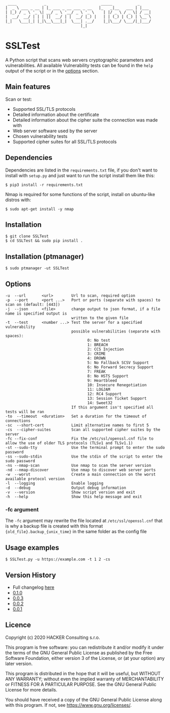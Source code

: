 ```
 ____            _                        _____           _     
|  _ \ ___ _ __ | |_ ___ _ __ ___ _ __   |_   _|__   ___ | |___ 
| |_) / _ \ '_ \| __/ _ \ '__/ _ \ '_ \    | |/ _ \ / _ \| / __|
|  __/  __/ | | | ||  __/ | |  __/ |_) |   | | (_) | (_) | \__ \
|_|   \___|_| |_|\__\___|_|  \___| .__/    |_|\___/ \___/|_|___/
                                 |_|
```

# SSLTest

A Python script that scans web servers cryptographic parameters and vulnerabilities. All available Vulnerability tests
can be found in the `help` output of the script or in the [options](#Options) section.

## Main features

Scan or test:

- Supported SSL/TLS protocols
- Detailed information about the certificate
- Detailed information about the cipher suite the connection was made with
- Web server software used by the server
- Chosen vulnerability tests
- Supported cipher suites for all SSL/TLS protocols

## Dependencies

Dependencies are listed in the `requirements.txt` file, if you don't want to install with `setup.py`
and just want to run the script install them like this:

```
$ pip3 install -r requirements.txt
```

Nmap is required for some functions of the script, install on ubuntu-like distros with:

```
$ sudo apt-get install -y nmap
```

## Installation

```
$ git clone SSLTest
$ cd SSLTest && sudo pip install .
```

## Installation (ptmanager)

```
$ sudo ptmanager -ut SSLTest
```

## Options

```
-u  --url       <url>        Url to scan, required option
-p  --port      <port ...>   Port or ports (separate with spaces) to scan on (default: [443])
-j  --json      <file>       change output to json format, if a file name is specified output is 
                             written to the given file
-t  --test      <number ...> Test the server for a specified vulnerability
                             possible vulnerabilities (separate with spaces):
                                    0: No test
                                    1: BREACH
                                    2: CCS Injection
                                    3: CRIME
                                    4: DROWN
                                    5: No Fallback SCSV Support
                                    6: No Forward Secrecy Support
                                    7: FREAK
                                    8: No HSTS Support
                                    9: Heartbleed
                                    10: Insecure Renegotiation
                                    11: LOGJAM
                                    12: RC4 Support
                                    13: Session Ticket Support
                                    14: Sweet32
                             If this argument isn't specified all tests will be ran
-to  --timeout  <duration>   Set a duration for the timeout of connections
-sc  --short-cert            Limit alternative names to first 5
-cs  --cipher-suites         Scan all supported cipher suites by the server
-fc --fix-conf               Fix the /etc/ssl/openssl.cnf file to allow the use of older TLS protocols (TLSv1 and TLSv1.1) 
-st --sudo-tty               Use the terminal prompt to enter the sudo password
-ss --sudo-stdin             Use the stdin of the script to enter the sudo password
-ns --nmap-scan              Use nmap to scan the server version
-nd --nmap-discover          Use nmap to discover web server ports
-w  --worst                  Create a main connection on the worst available protocol version
-l  --logging                Enable logging   
-d  --debug                  Output debug information
-v  --version                Show script version and exit
-h  --help                   Show this help message and exit
```

### -fc argument

The `-fc` argument may rewrite the file located at `/etc/ssl/openssl.cnf` that is why a backup file is created with this
format `{old_file}.backup_{unix_time}` in the same folder as the config file

## Usage examples

```
$ SSLTest.py -u https://example.com -t 1 2 -cs
```

## Version History

* Full changelog [here](/CHANGELOG.md)
* [0.1.0](https://github.com/SamoKopecky/SSLTest/releases/tag/v0.1.0)
* [0.0.3](https://github.com/SamoKopecky/SSLTest/releases/tag/v0.0.3)
* [0.0.2](https://github.com/SamoKopecky/SSLTest/releases/tag/v0.0.2)
* [0.0.1](https://github.com/SamoKopecky/SSLTest/releases/tag/v0.0.1)

## Licence

Copyright (c) 2020 HACKER Consulting s.r.o.

This program is free software: you can redistribute it and/or modify it under the terms of the GNU General Public
License as published by the Free Software Foundation, either version 3 of the License, or
(at your option) any later version.

This program is distributed in the hope that it will be useful, but WITHOUT ANY WARRANTY; without even the implied
warranty of MERCHANTABILITY or FITNESS FOR A PARTICULAR PURPOSE. See the GNU General Public License for more details.

You should have received a copy of the GNU General Public License along with this program. If not,
see <https://www.gnu.org/licenses/>.
